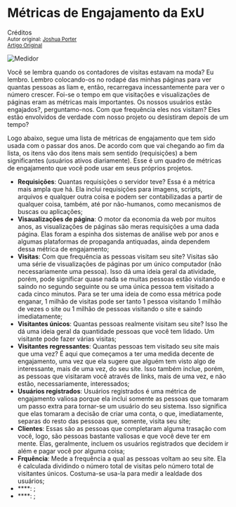Métricas de Engajamento da ExU
==============================
Créditos<br/>
<small>Autor original: [Joshua Porter](http://52weeksofux.com/)<br/>[Artigo Original](http://52weeksofux.com/post/548149897/ux-engagement-metrics)</small>

![Medidor](http://media.tumblr.com/tumblr_l1ecca65vL1qz8ohs.jpg "Medidor")

Você se lembra quando os contadores de visitas estavam na moda? Eu lembro. Lembro colocando-os no rodapé das minhas páginas para ver quantas pessoas as liam e, então, recarregava incessantemente para ver o número crescer. Foi-se o tempo em que visitações e visualizações de páginas eram as métricas mais importantes. Os nossos usuários estão engajados?, perguntamo-nos. Com que frequência eles nos visitam? Eles estão envolvidos de verdade com nosso projeto ou desistiram depois de um tempo?

Logo abaixo, segue uma lista de métricas de engajamento que tem sido usada com o passar dos anos. De acordo com que vai chegando ao fim da lista, os itens vão dos itens mais sem sentido (requisições) a bem significantes (usuários ativos diariamente). Esse é um quadro de métricas de engajamento que você pode usar em seus próprios projetos.

- **Requisições**: Quantas requisições o servidor teve? Essa é a métrica mais ampla que há. Ela inclui requisições para imagens, scripts, arquivos e qualquer outra coisa e podem ser contabilizadas a partir de qualquer coisa, também, até por não-humanos, como mecanismos de buscas ou aplicações;
- **Visaualizações de página**: O motor da economia da web por muitos anos, as visualizações de páginas são meras requisições a uma dada página. Elas foram a espinha dos sistemas de análise web por anos e algumas plataformas de propaganda antiquadas, ainda dependem dessa métrica de engajamento;
- **Visitas**: Com que frequência as pessoas visitam seu site? Visitas são uma série de visualizações de páginas por um único computador (não necessariamente uma pessoa). Isso dá uma ideia geral da atividade, porém, pode significar quase nada se muitas pessoas estão visitando e saindo no segundo seguinte ou se uma única pessoa tem visitado a cada cinco minutos. Para se ter uma ideia de como essa métrica pode enganar, 1 milhão de visitas pode ser tanto 1 pessoa visitando 1 milhão de vezes o site ou 1 milhão de pessoas visitando o site e saindo imediatamente;
- **Visitantes únicos**: Quantas pessoas realmente visitam seu site? Isso lhe dá uma ideia geral da quantidade pessoas que você tem lidado. Um visitante pode fazer várias visitas;
- **Visitantes regressantes**: Quantas pessoas tem visitado seu site mais que uma vez? É aqui que começamos a ter uma medida decente de engajamento, uma vez que ela sugere que alguém tem visto algo de interessante, mais de uma vez, do seu site. Isso também inclue, porém, as pessoas que visitaram você através de links, mais de uma vez, e não estão, necessariamente, interessados;
- **Usuários registrados**: Usuários registrados é uma métrica de engajamento valiosa porque ela inclui somente as pessoas que tomaram um passo extra para tornar-se um usuário do seu sistema. Isso significa que elas tomaram a decisão de criar uma conta, o que, imediatamente, separas do resto das pessoas que, somente, visita seu site;
- **Clientes**: Essas são as pessoas que completaram alguma trasação com você, logo, são pessoas bastante valiosas e que você deve ter em mente. Elas, geralmente, incluem os usuários registrados que decidem ir além e pagar você por alguma coisa;
- **Frquência**: Mede a frequência a qual as pessoas voltam ao seu site. Ela é calculada dividindo o número total de visitas pelo número total de visitantes únicos. Costuma-se usa-la para medir a lealdade dos usuários;
- ****: ;
- ****: ;
